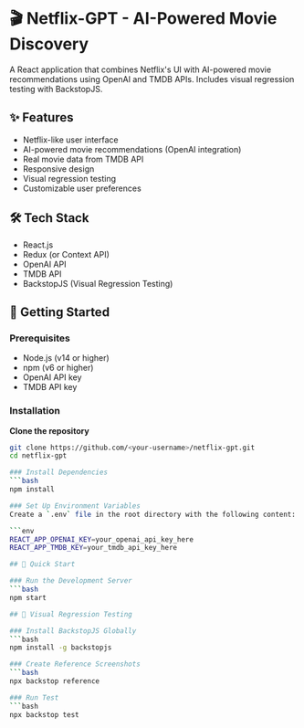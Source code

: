 # 🎬 Netflix-GPT - AI-Powered Movie Discovery

A React application that combines Netflix's UI with AI-powered movie recommendations using OpenAI and TMDB APIs. Includes visual regression testing with BackstopJS.


## ✨ Features

- Netflix-like user interface
- AI-powered movie recommendations (OpenAI integration)
- Real movie data from TMDB API
- Responsive design
- Visual regression testing
- Customizable user preferences

## 🛠️ Tech Stack

- React.js
- Redux (or Context API)
- OpenAI API
- TMDB API
- BackstopJS (Visual Regression Testing)

## 🚀 Getting Started

### Prerequisites

- Node.js (v14 or higher)
- npm (v6 or higher)
- OpenAI API key
- TMDB API key

### Installation

**Clone the repository**
   ```bash
   git clone https://github.com/<your-username>/netflix-gpt.git
   cd netflix-gpt

### Install Dependencies
```bash
npm install

### Set Up Environment Variables
Create a `.env` file in the root directory with the following content:

```env
REACT_APP_OPENAI_KEY=your_openai_api_key_here
REACT_APP_TMDB_KEY=your_tmdb_api_key_here

## 🚀 Quick Start

### Run the Development Server
```bash
npm start

## 🧪 Visual Regression Testing

### Install BackstopJS Globally
```bash
npm install -g backstopjs

### Create Reference Screenshots
```bash
npx backstop reference

### Run Test
```bash
npx backstop test
